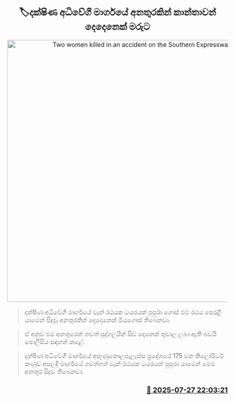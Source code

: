<p align='center'><b><h2 align='center' title='Two women killed in an accident on the Southern Expressway'>🏷දක්ෂිණ අධිවේගී මාර්ගයේ අනතුරකින් කාන්තාවන් දෙදෙනෙක් මරුට</h2></b></p>
<p align='center'><img src='https://helakuru.sgp1.cdn.digitaloceanspaces.com/esana/images/lib/accident-new.jpg' width='600' alt='Two women killed in an accident on the Southern Expressway'></p>

> දක්ෂිණ අධිවේගී මාර්ගයේ වෑන් රථයක ටයරයක් පුපුරා ගොස් එම රථය පෙරළී යාමෙන් සිදුවූ අනතුරකින් දෙදෙනෙක් මියගොස් තිබෙනවා.

> ඒ අනුව එම අනතුරෙන් තවත් පුද්ගලයින් සිව් දෙනෙක් තුවාල ලබා ඇති බවයි පොලීසිය සඳහන් කළේ.

> දක්ෂිණ අධිවේගී මාර්ගයේ අඟුණුකොලපැලැස්ස ප්‍රදේශයේ 175 වන කිලෝමීටර් කණුව අසලදී මාර්ගයේ ගමන්ගත් වෑන් රථයක ටයරයක් පුපුරා යාමෙන් මෙම අනතුර සිදුව තිබෙනවා.



<h3 align='right'><a href='https://www.helakuru.lk/esana/p/112198/'>📅 2025-07-27 22:03:21</a></h3>
